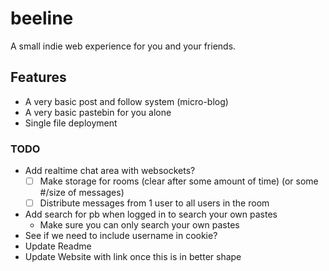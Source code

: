 # beeline

A small indie web experience for you and your friends.

## Features

- A very basic post and follow system (micro-blog)
- A very basic pastebin for you alone
- Single file deployment

### TODO

- Add realtime chat area with websockets?
  - [ ] Make storage for rooms (clear after some amount of time) (or some #/size
        of messages)
  - [ ] Distribute messages from 1 user to all users in the room
- Add search for pb when logged in to search your own pastes
  - Make sure you can only search your own pastes
- See if we need to include username in cookie?
- Update Readme
- Update Website with link once this is in better shape
